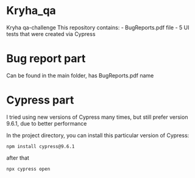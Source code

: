 # Kryha_qa
Kryha qa-challenge
This repository contains:
    - BugReports.pdf file
    - 5 UI tests that were created via Cypress
# Bug report part
Can be found in the main folder, has BugReports.pdf name

# Cypress part

I tried using new versions of Cypress many times, but still prefer version 9.6.1, due to better performance

In the project directory, you can install this particular version of Cypress:

` npm install cypress@9.6.1 `

after that

` npx cypress open `

